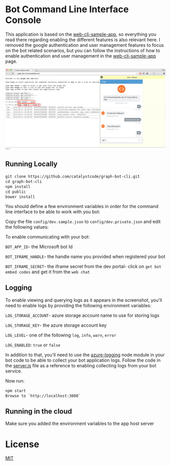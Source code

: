 
Bot Command Line Interface Console
==================================

This application is based on the [web-cli-sample-app](https://github.com/amiturgman/web-cli), so everything you read there regarding enabling the different features is also relevant here.
I removed the google authentication and user management features to focus on the bot related scenarios, but you can follow the instructions of how to enable authentication and user management in the [web-cli-sample-app](https://github.com/amiturgman/web-cli) page.

![Example for the app](https://github.com/catalystcode/graph-bot-cli/raw/master/images/screenshot.png "Screenshot")


Running Locally
---------------
	git clone https://github.com/catalystcode/graph-bot-cli.git
	cd graph-bot-cli
	npm install
	cd public
	bower install

	
	
You should define a few environment variables in order for the command line interface to be able to work with you bot:

Copy the file `config/dev.sample.json` to `config/dev.private.json` and edit the following values:

To enable communicating with your bot:

`BOT_APP_ID`- the Microsoft bot Id

`BOT_IFRAME_HANDLE`- the handle name you provided when registered your bot

`BOT_IFRAME_SECRET`- the iframe secret from the dev portal- click on `get bot embed codes` and get it from the `web chat`


Logging
-------

To enable viewing and querying logs as it appears in the screenshot, you'll need to enable logs by providing the following environment variables:

`LOG_STORAGE_ACCOUNT`- azure storage account name to use for storing logs

`LOG_STORAGE_KEY`- the azure storage account key

`LOG_LEVEL`- one  of the following `log`, `info`, `warn`, `error`

`LOG_ENABLED`: `true` or `false`


In addition to that, you'll need to use the [azure-logging](https://github.com/amiturgman/azure-logging) node module in your bot code to be able to collect your bot application logs.
Follow the code in the [server.js](server.js) file as a reference to enabling collecting logs from your bot service.

Now run:

	npm start
	Browse to `http://localhost:3000`


Running in the cloud
--------------------
Make sure you added the environment variables to the app host server


# License
[MIT](LICENSE)

